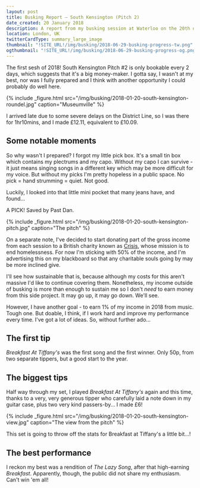```yaml
---
layout: post
title: Busking Report – South Kensington (Pitch 2)
date_created: 20 January 2018
description: A report from my busking session at Waterloo on the 20th of January 2018!
location: London, UK
twitterCardType: summary_large_image
thumbnail: "!SITE_URL!/img/busking/2018-06-29-busking-progress-tw.png"
ogthumbnail: "!SITE_URL!/img/busking/2018-06-29-busking-progress-og.png"
---
```


The first sesh of 2018! South Kensington Pitch #2 is only bookable every 2 days, which suggests that it's a big money-maker. I gotta say, I wasn't at my best, nor was I fully prepared and I think with another opportunity I could probably do well here.

{% include _figure.html src="/img/busking/2018-01-20-south-kensington-roundel.jpg" caption="Museumville" %}

I arrived late due to some severe delays on the District Line, so I was there for 1hr10mins, and I made £12.11, equivalent to £10.09.

## Some notable moments

So why wasn't I prepared? I forgot my little pick box. It's a small tin box which contains my plectrums and my capo. Without my capo I can survive - it just means singing songs in a different key which may be more difficult for my voice. But without my picks I'm pretty hopeless in a public space. No pick = hand strumming = quiet. Not good.

Luckily, I looked into that little mini pocket that many jeans have, and found...

A PICK! Saved by Past Dan.

{% include _figure.html src="/img/busking/2018-01-20-south-kensington-pitch.jpg" caption="The pitch" %}

On a separate note, I've decided to start donating part of the gross income from each session to a British charity known as [Crisis](https://www.crisis.org.uk/), whose mission is to end homelessness. For now I'm sticking with 50% of the income, and I'm advertising this on my blackboard so that any charitable souls going by may be more inclined give.

I'll see how sustainable that is, because although my costs for this aren't massive I'd like to continue covering them. Nonetheless, my income outside of busking is more than enough to sustain me so I don't _need_ to earn money from this side project. It may go up, it may go down. We'll see.

However, I have another goal - to earn 1% of my income in 2018 from music. Tough one. But doable, I think, if I work hard and improve my performance every time. I've got a lot of ideas. So, without further ado...

## The first tip

_Breakfast At Tiffany's_ was the first song and the first winner. Only 50p, from two separate tippers, but a good start to the year.

## The biggest tips

Half way through my set, I played _Breakfast At Tiffany's_ again and this time, thanks to a very, very generous tipper who carefully laid a note down in my guitar case, plus two very kind passers-by... I made £6!

{% include _figure.html src="/img/busking/2018-01-20-south-kensington-view.jpg" caption="The view from the pitch" %}

This set is going to throw off the stats for Breakfast at Tiffany's a little bit...!

## The best performance

I reckon my best was a rendition of _The Lazy Song_, after that high-earning _Breakfast_. Apparently, though, the public did not share my enthusiasm. Can't win 'em all!
